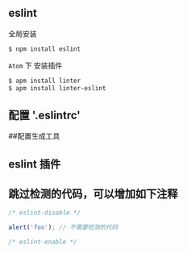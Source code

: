 ## eslint

全局安装
```sh
$ npm install eslint
```
`Atom` 下 安装插件
```sh
$ apm install linter
$ apm install linter-eslint
```
## 配置 '.eslintrc'
##配置生成工具
## eslint 插件

## 跳过检测的代码，可以增加如下注释
```js
/* eslint-disable */

alert('foo'); // 不需要检测的代码

/* eslint-enable */

```
